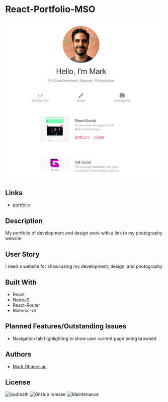 # React-Portfolio-MSO
![Portfolio home preview image](/public/home-screenshot.png)

## Links
* [portfolio](https://markohanesian.com/)

## Description
My portfolio of development and design work with a link to my photography website

## User Story
I need a website for showcasing my development, design, and photography

## Built With
* React
* NodeJS
* React-Router
* Material-Ui

## Planned Features/Outstanding Issues
* Navigation tab highlighting to show user current page being browsed

## Authors
* [Mark Ohanesian](https://github.com/markohanesian) 

## License
![badmath](https://img.shields.io/github/languages/top/nielsenjared/badmath)
![GitHub release](https://img.shields.io/github/v/release/markohanesian/social-media-app)
![Maintenance](https://img.shields.io/badge/Maintained%3F-yes-green.svg)
